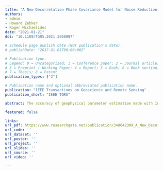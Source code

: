 ```yaml
---
title: "A New Decorrelation Phase Covariance Model for Noise Reduction in Unwrapped Interferometric Phase Stacks"
authors:
- admin
- Howard Zebker
- Roger Michaelides
date: "2021-01-21"
doi: "10.1109/TGRS.2021.3050087"

# Schedule page publish date (NOT publication's date).
# publishDate: "2017-01-01T00:00:00Z"

# Publication type.
# Legend: 0 = Uncategorized; 1 = Conference paper; 2 = Journal article;
# 3 = Preprint / Working Paper; 4 = Report; 5 = Book; 6 = Book section;
# 7 = Thesis; 8 = Patent
publication_types: ["2"]

# Publication name and optional abbreviated publication name.
publication: "IEEE Transactions on Geoscience and Remote Sensing"
publication_short: "IEEE TGRS"

abstract: The accuracy of geophysical parameter estimation made with Interferometric Synthetic Aperture Radar (InSAR) time-series techniques can be improved with rapidly increasing available data volumes, and with the development of noise covariance matrices applicable to joint analysis of networks of interferograms. Here we present a physics-based decorrelation phase covariance model and discuss its role in noise reduction in unwrapped interferometric phase stacks. We demonstrate with an example wherein we average unwrapped interferogram phase stacks that span over a transient event how a noise covariance model can aid in noise reduction. Our model suggests that, for rapidly decorrelating surfaces (i.e., surfaces with much shorter correlation time than SAR acquisition intervals), it is preferable to incorporate all available interferograms from long observation windows. For slowly decorrelating surfaces (i.e., surfaces with longer correlation time than SAR acquisition intervals), our model suggests that a small subset of interferometric pairs is sufficient. We validate our model and three existing models of decorrelation phase covariance matrices in both Cascadia – a region with heavy vegetation cover, and Death Valley – a desert region, with C-band Sentinel-1 A observations. Our proposed model matches observations with the smallest average discrepancy between theory and observations.

featured: false

links:
url_pdf: https://www.researchgate.net/publication/348642399_A_New_Decorrelation_Phase_Covariance_Model_for_Noise_Reduction_in_Unwrapped_Interferometric_Phase_Stacks#fullTextFileContent
url_code: ''
url_dataset: ''
url_poster: ''
url_project: ''
url_slides: ''
url_source: ''
url_video: ''

---
```


